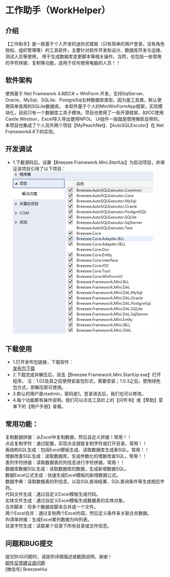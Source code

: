 # 工作助手（WorkHelper）

## 介绍
【工作助手】是一款基于个人开发的迷你式框架（只有简单的用户登录，没有角色授权、组织管理等）的工具软件，主要针对软件开发和设计、数据库开发与运维、测试人员等使用，
用于生成数据库变更脚本等相关操作。当然，也包括一些常用的字符拼接、复制等功能，适用于任何使用电脑的人员！！

## 软件架构
使用基于.Net Framework 4.8的C# + WinForm 开发，支持SqlServer、Oracle、MySql、SQLite、PostgreSql五种数据库类型。因为是工具类，默认使用简单易用的SQLite数据库。
本软件基于个人的MiniWinFormApp框架，实现模块化，目前只有一个数据库工具子模块。项目也使用了一些开源框架，如IOC使用Castle.Windsor，Excel导入导出使用NPOI。
UI组件一般就是使用微软自带的。本项目也集成了个人另外两个项目【MyPeachNet】、【AutoSQLExcutor】在.Net Framework4.8下的实现。

## 开发调试
* 1.下截源码后，设置【Breezee.Framework.Mini.StartUp】为启动项目，并保证该项目引用了以下项目：<br>
  <img src="Mini启动项目需要引用的项目.png"/>
## 下载使用
* 1.打开发布包链接，下载软件：  
    [发布包下载](https://gitee.com/breezee2000/WorkHelper/releases)  
* 2.下载完成并解压后，双击【Breezee.Framework.Mini.StartUp.exe】打开程序。
  注：1.02及其之前使用安装包形式，需要安装；1.0.3之后，使用绿色包方式，即解压即可使用。
* 3.默认的用户是xtadmin，密码是1。登录进去后，我们也可以修改。  
* 4.每个功能都有操作说明。我们可以点击工具栏上的【问号书】或【帮助】菜单下的【用户手册】查看。  

## 常用功能：
复制数据拼接：从Excel中复制数据，然后自定义拼接！常用！！    
点击复制字符：通过配置，实现点击就能复制字符或打开目录。常用！！    
表结构SQL生成：包括Excel模板生成、读取数据库生成表SQL。常用！！    
增删改查SQL生成：读取数据库，生成参数化的增删改查SQL。常用！！    
表列字符拼接：读取数据表的列信息进行字符拼接。常用！！    
数据库数据SQL生成：读取数据库的数据，生成新增数据SQL。    
数据Excel公式生成：快速生成Excel模板的新增数据公式。    
数据字典：读取数据表的列信息，以及SQL查询结果、SQL查询条件等生成相应字符。    
代码文件生成：通过自定义Excel模板生成代码。    
实体文件生成：通过自定义Excel模板生成数据表的实体对象。    
合并脚本：将多个数据库脚本合并成一个文件。    
两个Excel合并：通过复制两个Excel内容，然后定义条件来关联合并数据。    
IN清单拼接：生成Excel某列数据为IN列表。    
目录字符生成：读取某个目录下所有目录或文件信息。    

## 问题和BUG提交
提交BUG问题时，请提供详细描述或截图说明，谢谢！    
[邮件反馈建议或问题](guo7892000@126.com)    
[微信号] BreezeeHui    